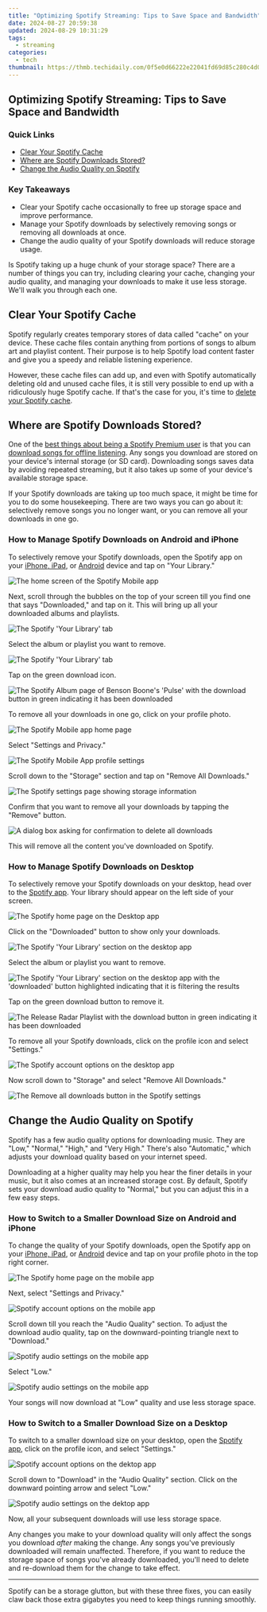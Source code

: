 ```yaml
---
title: "Optimizing Spotify Streaming: Tips to Save Space and Bandwidth"
date: 2024-08-27 20:59:38
updated: 2024-08-29 10:31:29
tags:
  - streaming
categories:
  - tech
thumbnail: https://thmb.techidaily.com/0f5e0d66222e22041fd69d85c280c4d0b12cd9d4f6abc800d81cd69169ce6a1c.jpg
---
```


## Optimizing Spotify Streaming: Tips to Save Space and Bandwidth

### Quick Links

* [Clear Your Spotify Cache](https://hardware-help.techidaily.com/download-nvidia-geforce-rtx-30-series-drivers-compatible-with-windows-11-quick-and-easy-guide/)
* [Where are Spotify Downloads Stored?](https://instagram-videos.techidaily.com/new-in-2024-ig-vids-mastery-for-effective-marketing-step-by-step-guide-to-success/)
* [Change the Audio Quality on Spotify](https://screen-mirror.techidaily.com/in-2024-how-to-screen-share-mac-to-apple-iphone-15-pro-max-drfone-by-drfone-ios/)

### Key Takeaways

* Clear your Spotify cache occasionally to free up storage space and improve performance.
* Manage your Spotify downloads by selectively removing songs or removing all downloads at once.
* Change the audio quality of your Spotify downloads will reduce storage usage.

 Is Spotify taking up a huge chunk of your storage space? There are a number of things you can try, including clearing your cache, changing your audio quality, and managing your downloads to make it use less storage. We'll walk you through each one.

##  Clear Your Spotify Cache

 Spotify regularly creates temporary stores of data called "cache" on your device. These cache files contain anything from portions of songs to album art and playlist content. Their purpose is to help Spotify load content faster and give you a speedy and reliable listening experience.

 However, these cache files can add up, and even with Spotify automatically deleting old and unused cache files, it is still very possible to end up with a ridiculously huge Spotify cache. If that's the case for you, it's time to [delete your Spotify cache](https://android-pokemon-go.techidaily.com/ultimate-guide-to-get-the-meltan-box-pokemon-go-for-meizu-21-pro-drfone-by-drfone-virtual-android/).

##  Where are Spotify Downloads Stored?

 One of the [best things about being a Spotify Premium user](https://tech-renaissance.techidaily.com/unlocking-the-secrets-of-successful-tiktok-duets-for-beginners/) is that you can [download songs for offline listening](https://hardware-updates.techidaily.com/1723862819427-experts-take-on-the-affordable-giant-monoprice-40-inch-crystal-pro-gaming-monitor-44394-with-high-fps-and-stealthy-cost/). Any songs you download are stored on your device's internal storage (or SD card). Downloading songs saves data by avoiding repeated streaming, but it also takes up some of your device's available storage space.

 If your Spotify downloads are taking up too much space, it might be time for you to do some housekeeping. There are two ways you can go about it: selectively remove songs you no longer want, or you can remove all your downloads in one go.

###  How to Manage Spotify Downloads on Android and iPhone

 To selectively remove your Spotify downloads, open the Spotify app on your [iPhone, iPad](https://apps.apple.com/us/app/spotify-music-and-podcasts/id324684580), or [Android](https://www.anrdoezrs.net/links/3607085/type/dlg/sid/UUhtgUeUpU2001844/https://play.google.com/store/apps/details?id=com.spotify.music&hl=en%5FUS&gl=US) device and tap on "Your Library."

![The home screen of the Spotify Mobile app](https://static1.howtogeekimages.com/wordpress/wp-content/uploads/2024/02/spotify-1.jpg) 

 Next, scroll through the bubbles on the top of your screen till you find one that says "Downloaded," and tap on it. This will bring up all your downloaded albums and playlists.

![The Spotify 'Your Library' tab](https://static1.howtogeekimages.com/wordpress/wp-content/uploads/2024/02/spotify-2.jpg) 

 Select the album or playlist you want to remove.

![The Spotify 'Your Library' tab](https://static1.howtogeekimages.com/wordpress/wp-content/uploads/2024/02/spotify-3.jpg) 

 Tap on the green download icon.

![The Spotify Album page of Benson Boone's 'Pulse' with the download button in green indicating it has been downloaded](https://static1.howtogeekimages.com/wordpress/wp-content/uploads/2024/02/spotify-4.jpg) 

 To remove all your downloads in one go, click on your profile photo.

![The Spotify Mobile app home page](https://static1.howtogeekimages.com/wordpress/wp-content/uploads/2024/02/spotify-0.jpg) 

 Select "Settings and Privacy."

![The Spotify Mobile App profile settings](https://static1.howtogeekimages.com/wordpress/wp-content/uploads/2024/02/spotify-5.jpg) 

 Scroll down to the "Storage" section and tap on "Remove All Downloads."

![The Spotify settings page showing storage information](https://static1.howtogeekimages.com/wordpress/wp-content/uploads/2024/02/spotify-6.jpg) 

 Confirm that you want to remove all your downloads by tapping the "Remove" button.

![A dialog box asking for confirmation to delete all downloads](https://static1.howtogeekimages.com/wordpress/wp-content/uploads/2024/02/spotify-7.jpg) 

 This will remove all the content you've downloaded on Spotify.

###  How to Manage Spotify Downloads on Desktop

 To selectively remove your Spotify downloads on your desktop, head over to the [Spotify app](https://www.spotify.com/us/download/). Your library should appear on the left side of your screen.

![The Spotify home page on the Desktop app](https://static1.howtogeekimages.com/wordpress/wp-content/uploads/2024/02/spotify-10.jpg) 

 Click on the "Downloaded" button to show only your downloads.

![The Spotify 'Your Library' section on the desktop app](https://static1.howtogeekimages.com/wordpress/wp-content/uploads/2024/02/spotify-11.jpg) 

 Select the album or playlist you want to remove.

![The Spotify 'Your Library' section on the desktop app with the 'downloaded' button highlighted indicating that it is filtering the results](https://static1.howtogeekimages.com/wordpress/wp-content/uploads/2024/02/spotify-13-1.jpg) 

 Tap on the green download button to remove it.

![The Release Radar Playlist with the download button in green indicating it has been downloaded](https://static1.howtogeekimages.com/wordpress/wp-content/uploads/2024/02/spotify-14.jpg) 

 To remove all your Spotify downloads, click on the profile icon and select "Settings."

![The Spotify account options on the desktop app](https://static1.howtogeekimages.com/wordpress/wp-content/uploads/2024/02/spotify-15.jpg) 

 Now scroll down to "Storage" and select "Remove All Downloads."

![The Remove all downloads button in the Spotify settings](https://static1.howtogeekimages.com/wordpress/wp-content/uploads/2024/02/spotify-16.jpg) 

##  Change the Audio Quality on Spotify

 Spotify has a few audio quality options for downloading music. They are "Low," "Normal," "High," and "Very High." There's also "Automatic," which adjusts your download quality based on your internet speed.

 Downloading at a higher quality may help you hear the finer details in your music, but it also comes at an increased storage cost. By default, Spotify sets your download audio quality to "Normal," but you can adjust this in a few easy steps.

###  How to Switch to a Smaller Download Size on Android and iPhone

 To change the quality of your Spotify downloads, open the Spotify app on your [iPhone, iPad](https://apps.apple.com/us/app/spotify-music-and-podcasts/id324684580), or [Android](https://www.anrdoezrs.net/links/3607085/type/dlg/sid/UUhtgUeUpU2001844/https://play.google.com/store/apps/details?id=com.spotify.music&hl=en%5FUS&gl=US) device and tap on your profile photo in the top right corner.

![The Spotify home page on the mobile app](https://static1.howtogeekimages.com/wordpress/wp-content/uploads/2024/02/spotify-0-1.jpg) 

 Next, select "Settings and Privacy."

![Spotify account options on the mobile app](https://static1.howtogeekimages.com/wordpress/wp-content/uploads/2024/02/spotify-5-1.jpg) 

 Scroll down till you reach the "Audio Quality" section. To adjust the download audio quality, tap on the downward-pointing triangle next to "Download."

![Spotify audio settings on the mobile app](https://static1.howtogeekimages.com/wordpress/wp-content/uploads/2024/02/spotify-8.jpg) 

 Select "Low."

![Spotify audio settings on the mobile app](https://static1.howtogeekimages.com/wordpress/wp-content/uploads/2024/02/spotify-9.jpg) 

 Your songs will now download at "Low" quality and use less storage space.

###  How to Switch to a Smaller Download Size on a Desktop

 To switch to a smaller download size on your desktop, open the [Spotify app](https://www.spotify.com/us/download/), click on the profile icon, and select "Settings."

![Spotify account options on the dektop app](https://static1.howtogeekimages.com/wordpress/wp-content/uploads/2024/02/spotify-15-1.jpg) 

 Scroll down to "Download" in the "Audio Quality" section. Click on the downward pointing arrow and select "Low."

![Spotify audio settings on the dektop app](https://static1.howtogeekimages.com/wordpress/wp-content/uploads/2024/02/spotify-18.jpg) 

 Now, all your subsequent downloads will use less storage space.

 Any changes you make to your download quality will only affect the songs you download _after_ making the change. Any songs you've previously downloaded will remain unaffected. Therefore, if you want to reduce the storage space of songs you've already downloaded, you'll need to delete and re-download them for the change to take effect.

---

 Spotify can be a storage glutton, but with these three fixes, you can easily claw back those extra gigabytes you need to keep things running smoothly.

<ins class="adsbygoogle"
     style="display:block"
     data-ad-format="autorelaxed"
     data-ad-client="ca-pub-7571918770474297"
     data-ad-slot="1223367746"></ins>



<ins class="adsbygoogle"
     style="display:block"
     data-ad-client="ca-pub-7571918770474297"
     data-ad-slot="8358498916"
     data-ad-format="auto"
     data-full-width-responsive="true"></ins>
